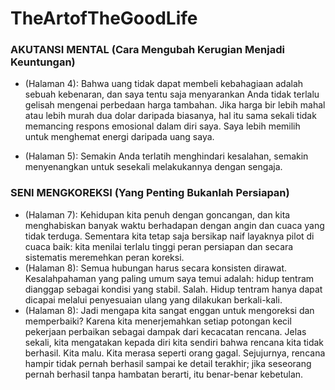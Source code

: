 # TheArtofTheGoodLife

### AKUTANSI MENTAL (Cara Mengubah Kerugian Menjadi Keuntungan)
- (Halaman 4): Bahwa uang tidak dapat membeli kebahagiaan adalah sebuah kebenaran, dan saya tentu saja menyarankan Anda tidak terlalu gelisah mengenai perbedaan harga tambahan. Jika harga bir lebih mahal atau lebih murah dua dolar daripada biasanya, hal itu sama sekali tidak memancing respons emosional dalam diri saya. Saya lebih memilih untuk menghemat energi daripada uang saya.

- (Halaman 5): Semakin Anda terlatih menghindari kesalahan, semakin menyenangkan untuk sesekali melakukannya dengan sengaja.

### SENI MENGKOREKSI (Yang Penting Bukanlah Persiapan)
- (Halaman 7): Kehidupan kita penuh dengan goncangan, dan kita menghabiskan banyak waktu berhadapan dengan angin dan cuaca yang tidak terduga. Sementara kita tetap saja bersikap naif layaknya pilot di cuaca baik: kita menilai terlalu tinggi peran persiapan dan secara sistematis meremehkan peran koreksi.
- (Halaman 8): Semua hubungan harus secara konsisten dirawat. Kesalahpahaman yang paling umum saya temui adalah: hidup tentram dianggap sebagai kondisi yang stabil. Salah. Hidup tentram hanya dapat dicapai melalui penyesuaian ulang yang dilakukan berkali-kali.
- (Halaman 8): Jadi mengapa kita sangat enggan untuk mengoreksi dan memperbaiki? Karena kita menerjemahkan setiap potongan kecil pekerjaan perbaikan sebagai dampak dari kecacatan rencana. Jelas sekali, kita mengatakan kepada diri kita sendiri bahwa rencana kita tidak berhasil. Kita malu. Kita merasa seperti orang gagal. Sejujurnya, rencana hampir tidak pernah berhasil sampai ke detail terakhir; jika seseorang pernah berhasil tanpa hambatan berarti, itu benar-benar kebetulan.

